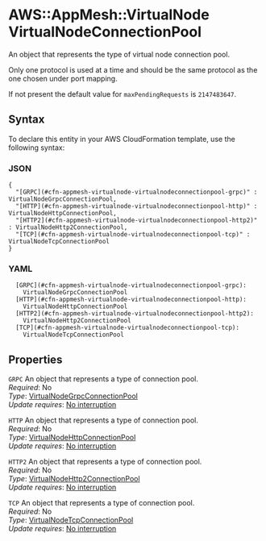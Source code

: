 # AWS::AppMesh::VirtualNode VirtualNodeConnectionPool<a name="aws-properties-appmesh-virtualnode-virtualnodeconnectionpool"></a>

An object that represents the type of virtual node connection pool\.

Only one protocol is used at a time and should be the same protocol as the one chosen under port mapping\.

If not present the default value for `maxPendingRequests` is `2147483647`\.

## Syntax<a name="aws-properties-appmesh-virtualnode-virtualnodeconnectionpool-syntax"></a>

To declare this entity in your AWS CloudFormation template, use the following syntax:

### JSON<a name="aws-properties-appmesh-virtualnode-virtualnodeconnectionpool-syntax.json"></a>

```
{
  "[GRPC](#cfn-appmesh-virtualnode-virtualnodeconnectionpool-grpc)" : VirtualNodeGrpcConnectionPool,
  "[HTTP](#cfn-appmesh-virtualnode-virtualnodeconnectionpool-http)" : VirtualNodeHttpConnectionPool,
  "[HTTP2](#cfn-appmesh-virtualnode-virtualnodeconnectionpool-http2)" : VirtualNodeHttp2ConnectionPool,
  "[TCP](#cfn-appmesh-virtualnode-virtualnodeconnectionpool-tcp)" : VirtualNodeTcpConnectionPool
}
```

### YAML<a name="aws-properties-appmesh-virtualnode-virtualnodeconnectionpool-syntax.yaml"></a>

```
  [GRPC](#cfn-appmesh-virtualnode-virtualnodeconnectionpool-grpc): 
    VirtualNodeGrpcConnectionPool
  [HTTP](#cfn-appmesh-virtualnode-virtualnodeconnectionpool-http): 
    VirtualNodeHttpConnectionPool
  [HTTP2](#cfn-appmesh-virtualnode-virtualnodeconnectionpool-http2): 
    VirtualNodeHttp2ConnectionPool
  [TCP](#cfn-appmesh-virtualnode-virtualnodeconnectionpool-tcp): 
    VirtualNodeTcpConnectionPool
```

## Properties<a name="aws-properties-appmesh-virtualnode-virtualnodeconnectionpool-properties"></a>

`GRPC`  <a name="cfn-appmesh-virtualnode-virtualnodeconnectionpool-grpc"></a>
An object that represents a type of connection pool\.  
*Required*: No  
*Type*: [VirtualNodeGrpcConnectionPool](aws-properties-appmesh-virtualnode-virtualnodegrpcconnectionpool.md)  
*Update requires*: [No interruption](https://docs.aws.amazon.com/AWSCloudFormation/latest/UserGuide/using-cfn-updating-stacks-update-behaviors.html#update-no-interrupt)

`HTTP`  <a name="cfn-appmesh-virtualnode-virtualnodeconnectionpool-http"></a>
An object that represents a type of connection pool\.  
*Required*: No  
*Type*: [VirtualNodeHttpConnectionPool](aws-properties-appmesh-virtualnode-virtualnodehttpconnectionpool.md)  
*Update requires*: [No interruption](https://docs.aws.amazon.com/AWSCloudFormation/latest/UserGuide/using-cfn-updating-stacks-update-behaviors.html#update-no-interrupt)

`HTTP2`  <a name="cfn-appmesh-virtualnode-virtualnodeconnectionpool-http2"></a>
An object that represents a type of connection pool\.  
*Required*: No  
*Type*: [VirtualNodeHttp2ConnectionPool](aws-properties-appmesh-virtualnode-virtualnodehttp2connectionpool.md)  
*Update requires*: [No interruption](https://docs.aws.amazon.com/AWSCloudFormation/latest/UserGuide/using-cfn-updating-stacks-update-behaviors.html#update-no-interrupt)

`TCP`  <a name="cfn-appmesh-virtualnode-virtualnodeconnectionpool-tcp"></a>
An object that represents a type of connection pool\.  
*Required*: No  
*Type*: [VirtualNodeTcpConnectionPool](aws-properties-appmesh-virtualnode-virtualnodetcpconnectionpool.md)  
*Update requires*: [No interruption](https://docs.aws.amazon.com/AWSCloudFormation/latest/UserGuide/using-cfn-updating-stacks-update-behaviors.html#update-no-interrupt)